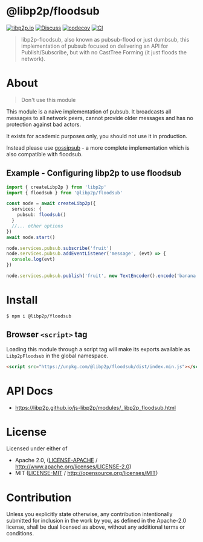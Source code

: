 # @libp2p/floodsub

[![libp2p.io](https://img.shields.io/badge/project-libp2p-yellow.svg?style=flat-square)](http://libp2p.io/)
[![Discuss](https://img.shields.io/discourse/https/discuss.libp2p.io/posts.svg?style=flat-square)](https://discuss.libp2p.io)
[![codecov](https://img.shields.io/codecov/c/github/libp2p/js-libp2p.svg?style=flat-square)](https://codecov.io/gh/libp2p/js-libp2p)
[![CI](https://img.shields.io/github/actions/workflow/status/libp2p/js-libp2p/main.yml?branch=main\&style=flat-square)](https://github.com/libp2p/js-libp2p/actions/workflows/main.yml?query=branch%3Amain)

> libp2p-floodsub, also known as pubsub-flood or just dumbsub, this implementation of pubsub focused on delivering an API for Publish/Subscribe, but with no CastTree Forming (it just floods the network).

# About

<!--

!IMPORTANT!

Everything in this README between "# About" and "# Install" is automatically
generated and will be overwritten the next time the doc generator is run.

To make changes to this section, please update the @packageDocumentation section
of src/index.js or src/index.ts

To experiment with formatting, please run "npm run docs" from the root of this
repo and examine the changes made.

-->

> Don't use this module

This module is a naive implementation of pubsub. It broadcasts all messages to all network peers, cannot provide older messages and has no protection against bad actors.

It exists for academic purposes only, you should not use it in production.

Instead please use [gossipsub](https://www.npmjs.com/package/@chainsafe/libp2p-gossipsub) - a more complete implementation which is also compatible with floodsub.

## Example - Configuring libp2p to use floodsub

```TypeScript
import { createLibp2p } from 'libp2p'
import { floodsub } from '@libp2p/floodsub'

const node = await createLibp2p({
  services: {
    pubsub: floodsub()
  }
  //... other options
})
await node.start()

node.services.pubsub.subscribe('fruit')
node.services.pubsub.addEventListener('message', (evt) => {
  console.log(evt)
})

node.services.pubsub.publish('fruit', new TextEncoder().encode('banana'))
```

# Install

```console
$ npm i @libp2p/floodsub
```

## Browser `<script>` tag

Loading this module through a script tag will make its exports available as `Libp2pFloodsub` in the global namespace.

```html
<script src="https://unpkg.com/@libp2p/floodsub/dist/index.min.js"></script>
```

# API Docs

- <https://libp2p.github.io/js-libp2p/modules/_libp2p_floodsub.html>

# License

Licensed under either of

- Apache 2.0, ([LICENSE-APACHE](https://github.com/libp2p/js-libp2p/blob/main/packages/floodsub/LICENSE-APACHE) / <http://www.apache.org/licenses/LICENSE-2.0>)
- MIT ([LICENSE-MIT](https://github.com/libp2p/js-libp2p/blob/main/packages/floodsub/LICENSE-MIT) / <http://opensource.org/licenses/MIT>)

# Contribution

Unless you explicitly state otherwise, any contribution intentionally submitted for inclusion in the work by you, as defined in the Apache-2.0 license, shall be dual licensed as above, without any additional terms or conditions.
